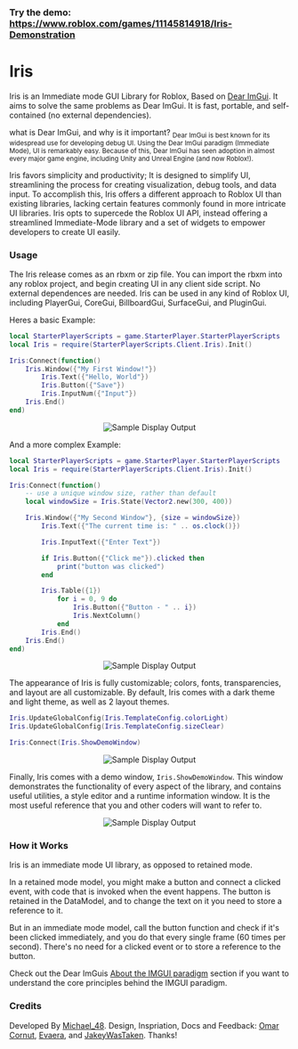 ### Try the demo: https://www.roblox.com/games/11145814918/Iris-Demonstration

# Iris
Iris is an Immediate mode GUI Library for Roblox, Based on [Dear ImGui](https://github.com/ocornut/imgui). It aims to solve the same problems as Dear ImGui. It is fast, portable, and self-contained (no external dependencies).

what is Dear ImGui, and why is it important?
<sub>Dear ImGui is best known for its widespread use for developing debug UI. Using the Dear ImGui paradigm (Immediate Mode), UI is remarkably easy. Because of this, Dear ImGui has seen adoption in almost every major game engine, including Unity and Unreal Engine (and now Roblox!).</sub>

Iris favors simplicity and productivity; It is designed to simplify UI, streamlining the process for creating visualization, debug tools, and data input. To accomplish this, Iris offers a different approach to Roblox UI than existing libraries, lacking certain features commonly found in more intricate UI libraries. Iris opts to supercede the Roblox UI API, instead offering a streamlined Immediate-Mode library and a set of widgets to empower developers to create UI easily.

### Usage
The Iris release comes as an rbxm or zip file. You can import the rbxm into any roblox project, and begin creating UI in any client side script. No external dependences are needed. Iris can be used in any kind of Roblox UI, including PlayerGui, CoreGui, BillboardGui, SurfaceGui, and PluginGui.

Heres a basic Example:
```lua
local StarterPlayerScripts = game.StarterPlayer.StarterPlayerScripts
local Iris = require(StarterPlayerScripts.Client.Iris).Init()

Iris:Connect(function()
    Iris.Window({"My First Window!"})
        Iris.Text({"Hello, World"})
        Iris.Button({"Save"})
        Iris.InputNum({"Input"})
    Iris.End()
end)
```
<div align="center">
    <img src="https://raw.githubusercontent.com/Michael-48/Iris/main/assets/simpleDarkExample.png" alt="Sample Display Output"/>
</div>

And a more complex Example:
```lua
local StarterPlayerScripts = game.StarterPlayer.StarterPlayerScripts
local Iris = require(StarterPlayerScripts.Client.Iris).Init()

Iris:Connect(function()
	-- use a unique window size, rather than default
	local windowSize = Iris.State(Vector2.new(300, 400))

	Iris.Window({"My Second Window"}, {size = windowSize})
		Iris.Text({"The current time is: " .. os.clock()})

		Iris.InputText({"Enter Text"})

		if Iris.Button({"Click me"}).clicked then
			print("button was clicked")
		end

		Iris.Table({1})
			for i = 0, 9 do
				Iris.Button({"Button - " .. i})
                Iris.NextColumn()
			end
		Iris.End()
	Iris.End()
end)
```
<div align="center">
    <img src="https://raw.githubusercontent.com/Michael-48/Iris/main/assets/complexDarkExample.png" alt="Sample Display Output"/>
</div>

The appearance of Iris is fully customizable; colors, fonts, transparencies, and layout are all customizable. By default, Iris comes with a dark theme and light theme, as well as 2 layout themes.

```lua
Iris.UpdateGlobalConfig(Iris.TemplateConfig.colorLight)
Iris.UpdateGlobalConfig(Iris.TemplateConfig.sizeClear)

Iris:Connect(Iris.ShowDemoWindow)
```
<div align="center">
    <img src="https://raw.githubusercontent.com/Michael-48/Iris/main/assets/simpleLightExample.png" alt="Sample Display Output"/>
</div>

Finally, Iris comes with a demo window, `Iris.ShowDemoWindow`. This window demonstrates the functionality of every aspect of the library, and contains useful utilities, a style editor and a runtime information window. It is the most useful reference that you and other coders will want to refer to.
<div align="center">
    <img src="https://raw.githubusercontent.com/Michael-48/Iris/main/assets/demoWindow.png" alt="Sample Display Output"/>
</div>

### How it Works
Iris is an immediate mode UI library, as opposed to retained mode.

In a retained mode model, you might make a button and connect a clicked event, with code that is invoked when the event happens. The button is retained in the DataModel, and to change the text on it you need to store a reference to it.

But in an immediate mode model, call the button function and check if it's been clicked immediately, and you do that every single frame (60 times per second). There's no need for a clicked event or to store a reference to the button.

Check out the Dear ImGuis [About the IMGUI paradigm](https://github.com/ocornut/imgui/wiki/About-the-IMGUI-paradigm) section if you want to understand the core principles behind the IMGUI paradigm.

### Credits
Developed By [Michael_48](https://github.com/Michael-48). Design, Inspriation, Docs and Feedback: [Omar Cornut](https://www.miracleworld.net/), [Evaera](https://github.com/evaera), and [JakeyWasTaken](https://github.com/JakeyWasTaken). Thanks!